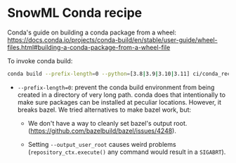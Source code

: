 # SnowML Conda recipe

Conda's guide on building a conda package from a wheel:
<https://docs.conda.io/projects/conda-build/en/stable/user-guide/wheel-files.html#building-a-conda-package-from-a-wheel-file>

To invoke conda build:

```sh
conda build --prefix-length=0 --python=[3.8|3.9|3.10|3.11] ci/conda_recipe
```

- `--prefix-length=0`: prevent the conda build environment from being created in
   a directory of very long path. conda does that intentionally to make sure
   packages can be installed at peculiar locations. However, it breaks bazel.
   We tried alternatives to make bazel work, but:

  - We don't have a way to cleanly set bazel's output root.
     (<https://github.com/bazelbuild/bazel/issues/4248>).

  - Setting `--output_user_root` causes weird problems (`repository_ctx.execute()`
     any command would result in a `SIGABRT`).
